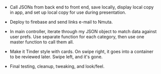 - Call JSONs from back end to front end, save locally, display local copy in app, and set up local copy for use during presentation.
- Deploy to firebase and send links e-mail to Nmuta.

- In main controller, iterate through my JSON object to match data against user prefs. Use separate function for each category, then use one master function to call them all.

- Make it Tinder style with cards. On swipe right, it goes into a container to be reviewed later. Swipe left, and it's gone.

- Final testing, cleanup, tweaking, and look/feel.

